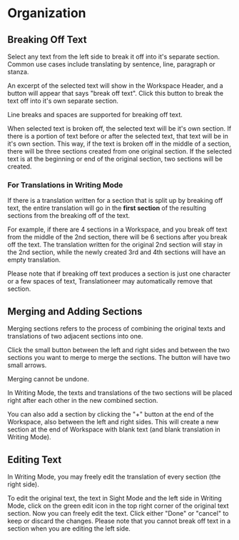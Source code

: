 # Organization

## Breaking Off Text

Select any text from the left side to break it off into it's separate section. Common use cases include translating by sentence, line, paragraph or stanza.

An excerpt of the selected text will show in the Workspace Header, and a button will appear that says "break off text". Click this button to break the text off into it's own separate section.

Line breaks and spaces are supported for breaking off text.

When selected text is broken off, the selected text will be it's own section. If there is a portion of text before or after the selected text, that text will be in it's own section. This way, if the text is broken off in the middle of a section, there will be three sections created from one original section. If the selected text is at the beginning or end of the original section, two sections will be created.

### For Translations in Writing Mode

If there is a translation written for a section that is split up by breaking off text, the entire translation will go in the **first section** of the resulting sections from the breaking off of the text. 

For example, if there are 4 sections in a Workspace, and you break off text from the middle of the 2nd section, there will be 6 sections after you break off the text. The translation written for the original 2nd section will stay in the 2nd section, while the newly created 3rd and 4th sections will have an empty translation.

Please note that if breaking off text produces a section is just one character or a few spaces of text, Translationeer may automatically remove that section.

## Merging and Adding Sections

Merging sections refers to the process of combining the original texts and translations of two adjacent sections into one. 

Click the small button between the left and right sides and between the two sections you want to merge to merge the sections. The button will have two small arrows. 

Merging cannot be undone.

In Writing Mode, the texts and translations of the two sections will be placed right after each other in the new combined section.

You can also add a section by clicking the "+" button at the end of the Workspace, also between the left and right sides. This will create a new section at the end of Workspace with blank text (and blank translation in Writing Mode).

## Editing Text

In Writing Mode, you may freely edit the translation of every section (the right side).

To edit the original text, the text in Sight Mode and the left side in Writing Mode, click on the green edit icon in the top right corner of the original text section. Now you can freely edit the text. Click either "Done" or "cancel" to keep or discard the changes. Please note that you cannot break off text in a section when you are editing the left side. 